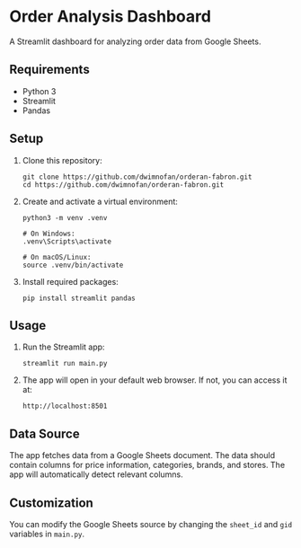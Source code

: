 # Order Analysis Dashboard

A Streamlit dashboard for analyzing order data from Google Sheets.

## Requirements

- Python 3
- Streamlit
- Pandas

## Setup

1. Clone this repository:

   ```
   git clone https://github.com/dwimnofan/orderan-fabron.git
   cd https://github.com/dwimnofan/orderan-fabron.git
   ```

2. Create and activate a virtual environment:

   ```
   python3 -m venv .venv

   # On Windows:
   .venv\Scripts\activate

   # On macOS/Linux:
   source .venv/bin/activate
   ```

3. Install required packages:
   ```
   pip install streamlit pandas
   ```

## Usage

1. Run the Streamlit app:

   ```
   streamlit run main.py
   ```

2. The app will open in your default web browser. If not, you can access it at:
   ```
   http://localhost:8501
   ```

## Data Source

The app fetches data from a Google Sheets document. The data should contain columns for price information, categories, brands, and stores. The app will automatically detect relevant columns.

## Customization

You can modify the Google Sheets source by changing the `sheet_id` and `gid` variables in `main.py`.

